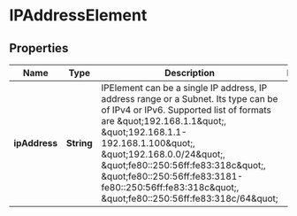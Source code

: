 # IPAddressElement

## Properties
Name | Type | Description | Notes
------------ | ------------- | ------------- | -------------
**ipAddress** | **String** | IPElement can be a single IP address, IP address range or a Subnet. Its type can be of IPv4 or IPv6. Supported list of formats are \&quot;192.168.1.1\&quot;, \&quot;192.168.1.1-192.168.1.100\&quot;, \&quot;192.168.0.0/24\&quot;, \&quot;fe80::250:56ff:fe83:318c\&quot;, \&quot;fe80::250:56ff:fe83:3181-fe80::250:56ff:fe83:318c\&quot;, \&quot;fe80::250:56ff:fe83:318c/64\&quot;  | 
